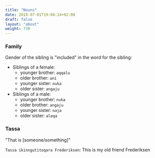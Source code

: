 ```yaml
---
title: "Nouns"
date: 2018-07-01T19:04:14+02:00
draft: false
layout: "about"
weight: 730
---
```


### Family

Gender of the sibling is "included" in the word for the sibling:

* Siblings of a female:
  * younger brother: `aqqalu`
  * older brother: `ani`
  * younger sister: `nuka`
  * older sister: `angaju`
* Siblings of a male:
  * younger brother: `nuka`
  * older brother: `angaju`
  * younger sister: `naja`
  * older sister: `aleqa`

### Tassa

"That is [someone/something]"

`Tassa ikinngutitoqara Frederiksen`: This is my old friend Frederiksen

